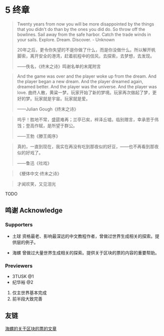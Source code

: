 # 5 终章

> Twenty years from now you will be more disappointed by the things that you didn't do than by the ones you did do. So throw off the bowlines. Sail away from the safe harbor. Catch the trade winds in your sails. Explore. Dream. Discover. - Unknown
>
> 20年之后，更令你失望的不是你做了什么，而是你没做什么。所以解开帆脚索，离开安全的港湾，赶着航程中的信风，去探索，去梦想，去发现。
>
> ——佚名，《终末之诗》鸣谢名单的末尾附言

> And the game was over and the player woke up from the dream. And the player began a new dream. And the player dreamed again, dreamed better. And the player was the universe. And the player was love.
> 曲终人散，黄粱一梦。玩家开始了新的梦境。玩家再次做起了梦，更好的梦。玩家就是宇宙。玩家就是爱。
>
> ——Julian Gough《终末之诗》

> 呜乎！胜地不常，盛筵难再；兰亭已矣，梓泽丘墟。临别赠言，幸承恩于伟饯；登高作赋，是所望于群公。
>
> ——王勃《滕王阁序》

> 真的，一直到现在，我实在再没有吃到那夜似的好豆，——也不再看到那夜似的好戏了。
>
> ——鲁迅《社戏》



> 《梗体中文·终末之诗》

> 才闻欢笑，又见泪光

TODO

## 鸣谢 Acknowledge

### Supporters

- 土球 资格最老、影响最深远的中文教程作者，曾做过世界生成相关的探索。提供层的例子。

- 海螺 曾做过大量世界生成相关的探索。提供关于区块的票的内容的重要帮助。

### Previewers

- 3TUSK @1
- 纪华裕 @2


1. 仅主世界基本完成
2. 前半段大致完善

## 友链

[海螺的关于区块的票的文章](https://izzel.io/2020/09/09/chunks-and-tickets/)

